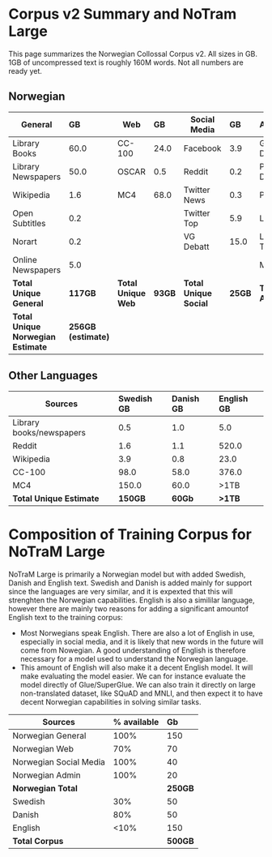 # Corpus v2 Summary and NoTram Large
This page summarizes the Norwegian Collossal Corpus v2. All sizes in GB. 1GB of uncompressed text is roughly 160M words. Not all numbers are ready yet.

## Norwegian
| General   |   GB | Web   |   GB | Social Media  |   GB | Administrative  |   GB | 
| -------- |   :-----|  -------- |   :-----| -------- |   :-----|  -------- |   :-----|  
| Library Books | 60.0| CC-100 | 24.0| Facebook | 3.9| Government Docs | 0.1|
| Library Newspapers | 50.0| OSCAR | 0.5|Reddit | 0.2|Parliament Docs | 8.1|
| Wikipedia | 1.6| MC4 | 68.0| Twitter News | 0.3|Public Reports | 0.5|
| Open Subtitles | 0.2| | | Twitter Top | 5.9|Lovdata CD | 0.3|
| Norart | 0.2| | | VG Debatt| 15.0|Lovdata Transfer | 1.6|
| Online Newspapers|5.0| || | |Målfrid | 11.0|
| **Total Unique General**| **117GB**| **Total Unique Web**| **93GB**| **Total Unique Social**| **25GB**|**Total Unique Admin**| **22GB**|
| **Total Unique Norwegian Estimate** | **256GB (estimate)**| | | | | |

 
## Other Languages
| Sources  |  Swedish GB | Danish GB | English  GB | 
| -------- |   :-----|   :-----|:-----| 
| Library books/newspapers | 0.5|  1.0|  5.0| 
| Reddit | 1.6|  1.1| 520.0|
| Wikipedia | 3.9|  0.8| 23.0|
| CC-100 | 98.0| 58.0| 376.0|
| MC4 | 150.0| 60.0| >1TB|
| **Total Unique Estimate**| **150GB**| **60Gb**|**>1TB**|


# Composition of Training Corpus for NoTraM Large
NoTraM Large is primarily a Norwegian model but with added Swedish, Danish and English text. Swedish and Danish is added mainly for support since the languages are very similar, and it is expexted that this will strenghten the Norwegian capabilities. English is also a simililar language, however there are mainly two reasons for adding a significant amountof English text to the training corpus:
* Most Norwegians speak English. There are also a lot of English in use, especially in social media, and it is likely that new words in the future will come from Nowegian. A good understanding of English is therefore necessary for a model used to understand the Norwegian language.
* This amount of English will also make it a decent English model. It will make evaluating the model easier. We can for instance evaluate the model directly of Glue/SuperGlue. We can also train it directly on large non-translated dataset, like SQuAD and MNLI, and then expect it to have decent Norwegian capabilities in solving similar tasks.

| Sources  |   % available | Gb | 
| -------- |   :-----| :-----| 
| Norwegian General | 100% | 150| 
| Norwegian Web | 70% | 70| 
| Norwegian Social Media | 100% | 40| 
| Norwegian Admin | 100% | 20|
| **Norwegian Total** |  | **250GB**|
| Swedish | 30% | 50|
| Danish | 80% | 50|
| English | <10% | 150|
| **Total Corpus**| | **500GB**|

